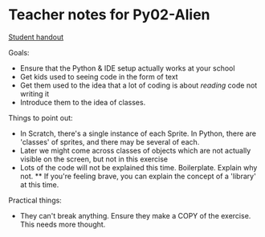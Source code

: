 Teacher notes for Py02-Alien
============================

[Student handout](py02-alien.md)

Goals:

* Ensure that the Python & IDE setup actually works at your school
* Get kids used to seeing code in the form of text
* Get them used to the idea that a lot of coding is about _reading_ code not writing it
* Introduce them to the idea of classes.

Things to point out:

* In Scratch, there's a single instance of each Sprite. In Python, there are 'classes' of sprites, and there may be several of each.
* Later we might come across classes of objects which are not actually visible on the screen, but not in this exercise
* Lots of the code will not be explained this time. Boilerplate. Explain why not.
** If you're feeling brave, you can explain the concept of a 'library' at this time.

Practical things:

* They can't break anything. Ensure they make a COPY of the exercise. This needs more thought.
